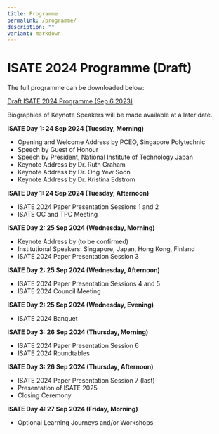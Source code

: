 ```yaml
---
title: Programme
permalink: /programme/
description: ""
variant: markdown
---
```

# ISATE 2024 Programme (Draft)

The full programme can be downloaded below:

[Draft ISATE 2024 Programme (Sep 6 2023)](/files/draft%20isate%202024%20(sep%206%202023).pdf)

Biographies of Keynote Speakers will be made available at a later date.

**ISATE Day 1: 24 Sep 2024 (Tuesday, Morning)**
- Opening and Welcome Address by PCEO, Singapore Polytechnic
- Speech by Guest of Honour
- Speech by President, National Institute of Technology Japan
- Keynote Address by Dr. Ruth Graham
- Keynote Address by Dr. Ong Yew Soon
- Keynote Address by Dr. Kristina Edstrom

**ISATE Day 1: 24 Sep 2024 (Tuesday, Afternoon)**
- ISATE 2024 Paper Presentation Sessions 1 and 2
- ISATE OC and TPC Meeting

**ISATE Day 2: 25 Sep 2024 (Wednesday, Morning)**
- Keynote Address by (to be confirmed)
- Institutional Speakers: Singapore, Japan, Hong Kong, Finland
- ISATE 2024 Paper Presentation Session 3

**ISATE Day 2: 25 Sep 2024 (Wednesday, Afternoon)**
- ISATE 2024 Paper Presentation Sessions 4 and 5
- ISATE 2024 Council Meeting

**ISATE Day 2: 25 Sep 2024 (Wednesday, Evening)**
- ISATE 2024 Banquet

**ISATE Day 3: 26 Sep 2024 (Thursday, Morning)**
- ISATE 2024 Paper Presentation Session 6
- ISATE 2024 Roundtables

**ISATE Day 3: 26 Sep 2024 (Thursday, Afternoon)**
- ISATE 2024 Paper Presentation Session 7 (last)
- Presentation of ISATE 2025
- Closing Ceremony

**ISATE Day 4: 27 Sep 2024 (Friday, Morning)**
- Optional Learning Journeys and/or Workshops
